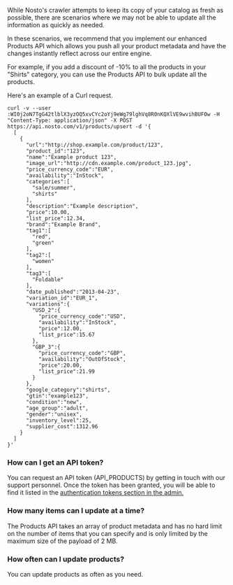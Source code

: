While Nosto's crawler attempts to keep its copy of your catalog as fresh as possible, there are scenarios where we may not be able to update all the information as quickly as needed.

In these scenarios, we recommend that you implement our enhanced Products API which allows you push all your product metadata and have the changes instantly reflect across our entire engine.

For example, if you add a discount of -10% to all the products in your "Shirts" category, you can use the Products API to bulk update all the products.

Here's an example of a Curl request.

```
curl -v --user :WI0j2oN7TgG42tlblX3yzOQ5xvCYc2oYj9eWg79lghVq8R0nKQXlVE9wvihBUFOw -H "Content-Type: application/json" -X POST https://api.nosto.com/v1/products/upsert -d '{  
  [
    {
      "url":"http://shop.example.com/product/123",
      "product_id":"123",
      "name":"Example product 123",
      "image_url":"http://cdn.example.com/product_123.jpg",
      "price_currency_code":"EUR",
      "availability":"InStock",
      "categories":[
        "sale/summer",
        "shirts"
      ],
      "description":"Example description",
      "price":10.00,
      "list_price":12.34,
      "brand":"Example Brand",
      "tag1":[
        "red",
        "green"
      ],
      "tag2":[
        "women"
      ],
      "tag3":[
        "Foldable"
      ],
      "date_published":"2013-­04-­23",
      "variation_id":"EUR_1",
      "variations":{
        "USD_2":{
          "price_currency_code":"USD",
          "availability":"InStock",
          "price":12.00,
          "list_price":15.67
        },
        "GBP_3":{
          "price_currency_code":"GBP",
          "availability":"OutOfStock",
          "price":20.00,
          "list_price":21.99
        }
      },
      "google_category":"shirts",
      "gtin":"example123",
      "condition":"new",
      "age_group":"adult",
      "gender":"unisex",
      "inventory_level":25,
      "supplier_cost":1312.96
    }
  ]
}'
```

### How can I get an API token?

You can request an API token (API_PRODUCTS) by getting in touch with our support personnel. Once the token has been granted, you will be able to find it listed in the [authentication tokens section in the admin.](https://help.nosto.com/settings-and-troubleshooting-faq/settings-authentication-tokens)

### How many items can I update at a time?

The Products API takes an array of product metadata and has no hard limit on the number of items that you can specify and is only limited by the maximum size of the payload of 2 MB.

### How often can I update products?

You can update products as often as you need.